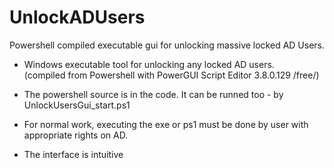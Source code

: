 # UnlockADUsers
Powershell compiled executable gui for  unlocking massive locked AD Users.

- Windows executable tool for unlocking any locked AD users.  
(compiled from Powershell with PowerGUI Script Editor 3.8.0.129 /free/)
<!-- two spaces  for rodinary newline (after 'users') -->

- The powershell source is in the code. It can be runned too - by UnlockUsersGui_start.ps1

- For normal work, executing the exe or ps1 must be done by user with appropriate rights on AD.

- The interface is intuitive
